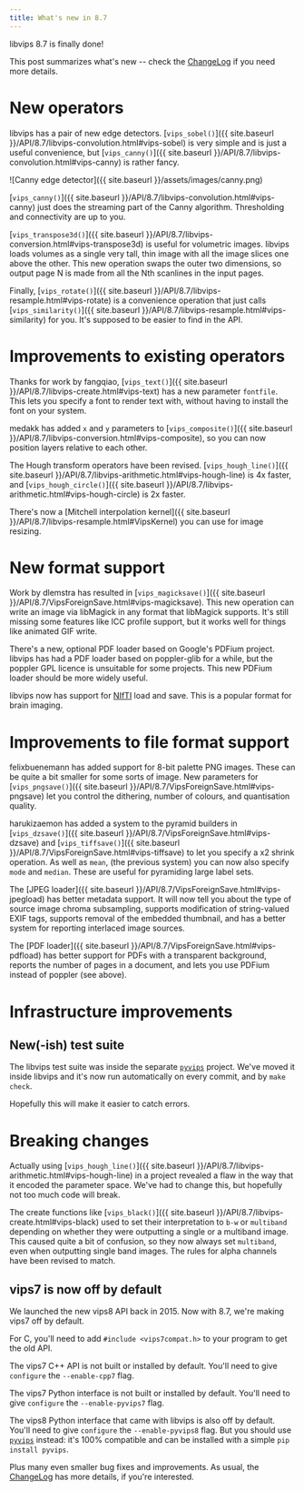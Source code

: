 ```yaml
---
title: What's new in 8.7
---
```


libvips 8.7 is finally done! 

This post summarizes what's new -- check the
[ChangeLog](https://github.com/jcupitt/libvips/blob/master/ChangeLog)
if you need more details.

# New operators

libvips has a pair of new edge detectors. [`vips_sobel()`]({{ site.baseurl
}}/API/8.7/libvips-convolution.html#vips-sobel) is very simple and
is just a useful convenience, but [`vips_canny()`]({{ site.baseurl
}}/API/8.7/libvips-convolution.html#vips-canny) is rather fancy.

![Canny edge detector]({{ site.baseurl }}/assets/images/canny.png)

[`vips_canny()`]({{ site.baseurl
}}/API/8.7/libvips-convolution.html#vips-canny) just does the streaming
part of the Canny algorithm. Thresholding and connectivity are up to you.

[`vips_transpose3d()`]({{ site.baseurl
}}/API/8.7/libvips-conversion.html#vips-transpose3d) is useful for volumetric
images. libvips loads volumes as a single very tall, thin image with all
the image slices one above the other.  This new operation swaps the outer
two dimensions, so output page N is made from all the Nth scanlines in the
input pages.

Finally, [`vips_rotate()`]({{ site.baseurl
}}/API/8.7/libvips-resample.html#vips-rotate)  is a convenience
operation that just calls [`vips_similarity()`]({{ site.baseurl
}}/API/8.7/libvips-resample.html#vips-similarity) for you. It's supposed
to be easier to find in the API.

# Improvements to existing operators

Thanks for work by fangqiao, [`vips_text()`]({{ site.baseurl
}}/API/8.7/libvips-create.html#vips-text) has a new parameter `fontfile`. This
lets you specify a font to render text with, without having to install the
font on your system.

medakk has added `x` and `y` parameters to [`vips_composite()`]({{
site.baseurl }}/API/8.7/libvips-conversion.html#vips-composite), so you
can now position layers relative to each other.

The Hough transform operators have been revised. [`vips_hough_line()`]({{
site.baseurl }}/API/8.7/libvips-arithmetic.html#vips-hough-line)
is 4x faster, and [`vips_hough_circle()`]({{ site.baseurl
}}/API/8.7/libvips-arithmetic.html#vips-hough-circle) is 2x faster.

There's now a [Mitchell interpolation kernel]({{ site.baseurl
}}/API/8.7/libvips-resample.html#VipsKernel) you can use for image resizing.

# New format support

Work by dlemstra has resulted in [`vips_magicksave()`]({{ site.baseurl
}}/API/8.7/VipsForeignSave.html#vips-magicksave). This new operation can
write an image via libMagick in any format that libMagick supports. It's
still missing some features like ICC profile support,
but it works well for things like animated GIF write.

There's a new, optional PDF loader based on Google's PDFium project. libvips has
had a PDF loader based on poppler-glib for a while, but the poppler GPL
licence is unsuitable for some projects. This new PDFium loader should be more
widely useful.

libvips now has support for [NIfTI](https://nifti.nimh.nih.gov/nifti-1/) load 
and save. This is a popular format for brain imaging.

# Improvements to file format support

felixbuenemann has added support for 8-bit palette PNG
images. These can be quite a bit smaller for some sorts of
image. New parameters for [`vips_pngsave()`]({{ site.baseurl
}}/API/8.7/VipsForeignSave.html#vips-pngsave) let you control the dithering,
number of colours, and quantisation quality.

harukizaemon has added a system to the pyramid
builders in [`vips_dzsave()`]({{ site.baseurl
}}/API/8.7/VipsForeignSave.html#vips-dzsave) and [`vips_tiffsave()`]({{
site.baseurl }}/API/8.7/VipsForeignSave.html#vips-tiffsave) to let you
specify a x2 shrink operation. As well as `mean`, (the previous system) you
can now also specify `mode` and `median`.  These are useful for pyramiding
large label sets.

The [JPEG loader]({{ site.baseurl
}}/API/8.7/VipsForeignSave.html#vips-jpegload) has better metadata support. It
will now tell you about the type of source image chroma subsampling, supports
modification of string-valued EXIF tags, supports removal of the embedded
thumbnail, and has a better system for reporting interlaced image sources.

The [PDF loader]({{ site.baseurl }}/API/8.7/VipsForeignSave.html#vips-pdfload)
has better support for PDFs with a transparent background, reports the
number of pages in a document, and lets you use PDFium instead of poppler
(see above).

# Infrastructure improvements

## New(-ish) test suite

The libvips test suite was inside the separate
[`pyvips`](https://pypi.org/project/pyvips) project. We've moved it inside
libvips and it's now run automatically on every commit, and by `make check`.

Hopefully this will make it easier to catch errors.

# Breaking changes

Actually using [`vips_hough_line()`]({{ site.baseurl
}}/API/8.7/libvips-arithmetic.html#vips-hough-line) in a project revealed
a flaw in the way that it encoded the parameter space. We've had to change
this, but hopefully not too much code will break.

The create functions like [`vips_black()`]({{ site.baseurl
}}/API/8.7/libvips-create.html#vips-black) used to set their interpretation
to `b-w` or `multiband` depending on whether they were outputting a single
or a multiband image. This caused quite a bit of confusion, so they now
always set `multiband`, even when outputting single band images.  The rules
for alpha channels have been revised to match.

## vips7 is now off by default

We launched the new vips8 API back in 2015. Now with 8.7, we're making
vips7 off by default.

For C, you'll need to add `#include <vips7compat.h>` to your program to
get the old API.

The vips7 C++ API is not built or installed by default. You'll need to give 
`configure` the `--enable-cpp7` flag.

The vips7 Python interface is not built or installed by default. You'll
need to give `configure` the `--enable-pyvips7` flag.

The vips8 Python interface that came with libvips is also off by
default. You'll need to give `configure` the `--enable-pyvips8` flag. But
you should use [`pyvips`](https://pypi.org/project/pyvips) instead: it's 100%
compatible and can be installed with a simple `pip install pyvips`.

Plus many even smaller bug fixes and improvements. As usual, the 
[ChangeLog](https://github.com/jcupitt/libvips/blob/master/ChangeLog)
has more details, if you're interested.
